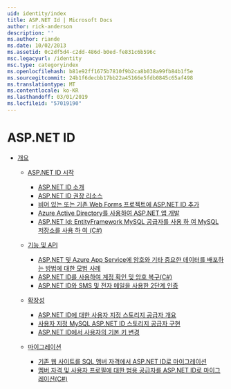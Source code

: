 ```yaml
---
uid: identity/index
title: ASP.NET Id | Microsoft Docs
author: rick-anderson
description: ''
ms.author: riande
ms.date: 10/02/2013
ms.assetid: 0c2df5d4-c2dd-486d-b0ed-fe831c6b596c
msc.legacyurl: /identity
msc.type: categoryindex
ms.openlocfilehash: b81e92ff1675b7810f9b2ca8b038a99fb84b1f5e
ms.sourcegitcommit: 24b1f6decbb17bb22a45166e5fdb0845c65af498
ms.translationtype: MT
ms.contentlocale: ko-KR
ms.lasthandoff: 03/01/2019
ms.locfileid: "57019190"
---
```

<a name="aspnet-identity"></a>ASP.NET ID
====================
- [개요](overview/index.md)

    - [ASP.NET ID 시작](overview/getting-started/index.md)

        - [ASP.NET ID 소개](overview/getting-started/introduction-to-aspnet-identity.md)
        - [ASP.NET ID 권장 리소스](overview/getting-started/aspnet-identity-recommended-resources.md)
        - [비어 있는 또는 기존 Web Forms 프로젝트에 ASP.NET ID 추가](overview/getting-started/adding-aspnet-identity-to-an-empty-or-existing-web-forms-project.md)
        - [Azure Active Directory를 사용하여 ASP.NET 앱 개발](overview/getting-started/developing-aspnet-apps-with-windows-azure-active-directory.md)
        - [ASP.NET Id: EntityFramework MySQL 공급자를 사용 하 여 MySQL 저장소를 사용 하 여 (C#)](overview/getting-started/aspnet-identity-using-mysql-storage-with-an-entityframework-mysql-provider.md)
    - [기능 및 API](overview/features-api/index.md)

        - [ASP.NET 및 Azure App Service에 암호와 기타 중요한 데이터를 배포하는 방법에 대한 모범 사례](overview/features-api/best-practices-for-deploying-passwords-and-other-sensitive-data-to-aspnet-and-azure.md)
        - [ASP.NET ID를 사용하여 계정 확인 및 암호 복구(C#)](overview/features-api/account-confirmation-and-password-recovery-with-aspnet-identity.md)
        - [ASP.NET ID와 SMS 및 전자 메일을 사용한 2단계 인증](overview/features-api/two-factor-authentication-using-sms-and-email-with-aspnet-identity.md)
    - [확장성](overview/extensibility/index.md)

        - [ASP.NET ID에 대한 사용자 지정 스토리지 공급자 개요](overview/extensibility/overview-of-custom-storage-providers-for-aspnet-identity.md)
        - [사용자 지정 MySQL ASP.NET ID 스토리지 공급자 구현](overview/extensibility/implementing-a-custom-mysql-aspnet-identity-storage-provider.md)
        - [ASP.NET ID에서 사용자의 기본 키 변경](overview/extensibility/change-primary-key-for-users-in-aspnet-identity.md)
    - [마이그레이션](overview/migrations/index.md)

        - [기존 웹 사이트를 SQL 멤버 자격에서 ASP.NET ID로 마이그레이션](overview/migrations/migrating-an-existing-website-from-sql-membership-to-aspnet-identity.md)
        - [멤버 자격 및 사용자 프로필에 대한 범용 공급자를 ASP.NET ID로 마이그레이션(C#)](overview/migrations/migrating-universal-provider-data-for-membership-and-user-profiles-to-aspnet-identity.md)
